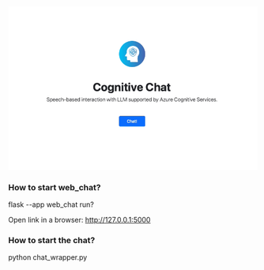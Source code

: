 ![](https://github.com/tibfab/cognitive-chat/blob/main/cognitive_chat.gif)

### How to start web_chat?
flask --app web_chat run?

Open link in a browser: http://127.0.0.1:5000

### How to start the chat?
python chat_wrapper.py
